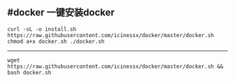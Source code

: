 #docker
**一键安装docker**
---

`curl -sL -o install.sh https://raw.githubusercontent.com/icinessx/docker/master/docker.sh
chmod a+x docker.sh
./docker.sh`


***


`wget https://raw.githubusercontent.com/icinessx/docker/master/docker.sh && bash docker.sh`
